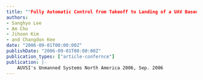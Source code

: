 ```yaml
---
title: ""Fully Automatic Control from Takeoff to Landing of a UAV Based on a Single-Antenna GPS Receiver""
authors:
- Sanghyo Lee
- Am Cho
- Jihoon Kim
- and Changdon Kee
date: "2006-09-01T00:00:00Z"
publishDate: "2006-09-01T00:00:00Z"
publication_types: ["article-confernce"]
publication: |-
    AUVSI's Unmanned Systems North America 2006, Sep. 2006
---
```


